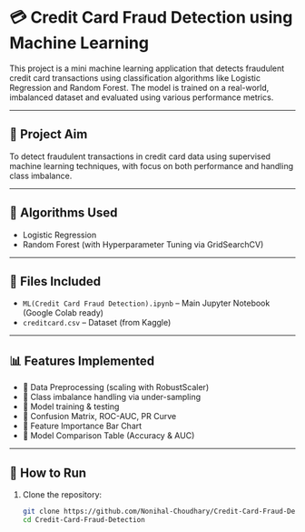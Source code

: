# 💳 Credit Card Fraud Detection using Machine Learning

This project is a mini machine learning application that detects fraudulent credit card transactions using classification algorithms like Logistic Regression and Random Forest. The model is trained on a real-world, imbalanced dataset and evaluated using various performance metrics.

---

## 📌 Project Aim

To detect fraudulent transactions in credit card data using supervised machine learning techniques, with focus on both performance and handling class imbalance.

---

## 🧠 Algorithms Used

- Logistic Regression
- Random Forest (with Hyperparameter Tuning via GridSearchCV)

---

## 📂 Files Included

- `ML(Credit Card Fraud Detection).ipynb` – Main Jupyter Notebook (Google Colab ready)
- `creditcard.csv` – Dataset (from Kaggle)

---

## 📊 Features Implemented

- 📌 Data Preprocessing (scaling with RobustScaler)
- 📌 Class imbalance handling via under-sampling
- 📌 Model training & testing
- 📌 Confusion Matrix, ROC-AUC, PR Curve
- 📌 Feature Importance Bar Chart
- 📌 Model Comparison Table (Accuracy & AUC)

---

## 🔧 How to Run

1. Clone the repository:
   ```bash
   git clone https://github.com/Nonihal-Choudhary/Credit-Card-Fraud-Detection.git
   cd Credit-Card-Fraud-Detection
